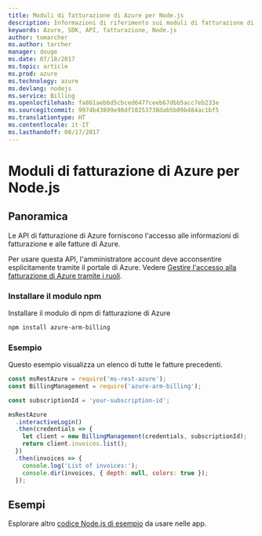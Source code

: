 ```yaml
---
title: Moduli di fatturazione di Azure per Node.js
description: Informazioni di riferimento sui moduli di fatturazione di Azure per Node.js
keywords: Azure, SDK, API, fatturazione, Node.js
author: tomarcher
ms.author: tarcher
manager: douge
ms.date: 07/18/2017
ms.topic: article
ms.prod: azure
ms.technology: azure
ms.devlang: nodejs
ms.service: Billing
ms.openlocfilehash: fa861aebbd5cbced6477ceeb67dbb5acc7eb233e
ms.sourcegitcommit: 9974b43899e98df10253738dab5b09b484ac1bf5
ms.translationtype: HT
ms.contentlocale: it-IT
ms.lasthandoff: 08/17/2017
---
```

# <a name="azure-billing-modules-for-nodejs"></a>Moduli di fatturazione di Azure per Node.js

## <a name="overview"></a>Panoramica
Le API di fatturazione di Azure forniscono l'accesso alle informazioni di fatturazione e alle fatture di Azure.

Per usare questa API, l'amministratore account deve acconsentire esplicitamente tramite il portale di Azure. Vedere [Gestire l'accesso alla fatturazione di Azure tramite i ruoli](https://docs.microsoft.com/azure/billing/billing-manage-access).

### <a name="install-the-npm-module"></a>Installare il modulo npm 

Installare il modulo di npm di fatturazione di Azure 

```bash
npm install azure-arm-billing
```
### <a name="example"></a>Esempio 
 
Questo esempio visualizza un elenco di tutte le fatture precedenti.
 
```javascript 
const msRestAzure = require('ms-rest-azure');
const BillingManagement = require('azure-arm-billing');

const subscriptionId = 'your-subscription-id';

msRestAzure
  .interactiveLogin()
  .then(credentials => {
    let client = new BillingManagement(credentials, subscriptionId);
    return client.invoices.list();
  })
  .then(invoices => {
    console.log('List of invoices:');
    console.dir(invoices, { depth: null, colors: true });
  });
``` 


## <a name="samples"></a>Esempi

Esplorare altro [codice Node.js di esempio](https://azure.microsoft.com/resources/samples/?platform=nodejs) da usare nelle app.
